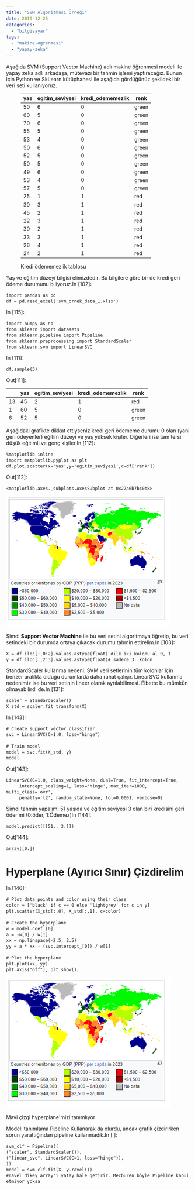 ```yaml
---
title: "SVM Algoritması Örneği"
date: 2019-12-25
categories: 
  - "bilgisayar"
tags: 
  - "makine-ogrenmesi"
  - "yapay-zeka"
---
```


Aşağıda SVM (Support Vector Machine) adlı makine öğrenmesi modeli ile yapay zeka adlı arkadaşa, mütevazı bir tahmin işlemi yaptıracağız. Bunun için Python ve SkLearn kütüphanesi ile aşağıda gördüğünüz şekildeki bir veri seti kullanıyoruz.

<figure>

| yas | egitim\_seviyesi | kredi\_odememezlik | renk |
| --- | --- | --- | --- |
| 50 | 6 | 0 | green |
| 60 | 5 | 0 | green |
| 70 | 6 | 0 | green |
| 55 | 5 | 0 | green |
| 53 | 4 | 0 | green |
| 50 | 6 | 0 | green |
| 52 | 5 | 0 | green |
| 50 | 5 | 0 | green |
| 49 | 6 | 0 | green |
| 53 | 4 | 0 | green |
| 57 | 5 | 0 | green |
| 25 | 1 | 1 | red |
| 30 | 3 | 1 | red |
| 45 | 2 | 1 | red |
| 22 | 3 | 1 | red |
| 30 | 2 | 1 | red |
| 33 | 3 | 1 | red |
| 26 | 4 | 1 | red |
| 24 | 2 | 1 | red |

<figcaption>

Kredi ödememezlik tablosu

</figcaption>

</figure>

Yaş ve eğitim düzeyi bilgisi elimizdedir. Bu bilgilere göre bir de kredi geri ödeme durumunu biliyoruz.In \[102\]:

```
import pandas as pd
df = pd.read_excel('svm_ornek_data_1.xlsx')

```

In \[115\]:

```
import numpy as np
from sklearn import datasets
from sklearn.pipeline import Pipeline
from sklearn.preprocessing import StandardScaler
from sklearn.svm import LinearSVC

```

In \[111\]:

```
df.sample(3)

```

Out\[111\]:

|  | yas | egitim\_seviyesi | kredi\_odememezlik | renk |
| --- | --- | --- | --- | --- |
| 13 | 45 | 2 | 1 | red |
| 1 | 60 | 5 | 0 | green |
| 6 | 52 | 5 | 0 | green |

Aşağıdaki grafikte dikkat ettiyseniz kredi geri ödememe durumu 0 olan (yani geri ödeyenler) eğitim düzeyi ve yaş yüksek kişiler. Diğerleri ise tam tersi düşük eğitimli ve genç kişiler.In \[112\]:

```
%matplotlib inline
import matplotlib.pyplot as plt
df.plot.scatter(x='yas',y='egitim_seviyesi',c=df['renk'])

```

Out\[112\]:

```
<matplotlib.axes._subplots.AxesSubplot at 0x27a0b7bc0b8>
```

![](/images/image.png)

Şimdi **Support Vector Machine** ile bu veri setini algoritmaya öğretip, bu veri setindeki bir durumda ortaya çıkacak durumu tahmin ettirelim.In \[103\]:

```
X = df.iloc[:,0:2].values.astype(float) #ilk iki kolonu al 0, 1
y = df.iloc[:,2:3].values.astype(float)# sadece 3. kolon 

```

StandardScaler kullanma nedeni: SVM veri setlerinin tüm kolonlar için benzer aralıkta olduğu durumlarda daha rahat çalışır. LinearSVC kullanma nedenimiz ise bu veri setinin lineer olarak ayrılabilimesi. Elbette bu mümkün olmayabilirdi de.In \[131\]:

```
scaler = StandardScaler()
X_std = scaler.fit_transform(X)

```

In \[143\]:

```
# Create support vector classifier
svc = LinearSVC(C=1.0, loss="hinge")

# Train model
model = svc.fit(X_std, y)
model

```

Out\[143\]:

```
LinearSVC(C=1.0, class_weight=None, dual=True, fit_intercept=True,
     intercept_scaling=1, loss='hinge', max_iter=1000, multi_class='ovr',
     penalty='l2', random_state=None, tol=0.0001, verbose=0)
```

Şimdi tahmin yapalım: 51 yaşıda ve eğitim seviyesi 3 olan biri kredisini geri öder mi (0:öder, 1:Ödemez)In \[144\]:

```
model.predict([[51., 3.]])

```

Out\[144\]:

```
array([0.])
```

# Hyperplane (Ayırıcı Sınır) Çizdirelim

In \[146\]:

```
# Plot data points and color using their class
color = ['black' if c == 0 else 'lightgrey' for c in y]
plt.scatter(X_std[:,0], X_std[:,1], c=color)

# Create the hyperplane
w = model.coef_[0]
a = -w[0] / w[1]
xx = np.linspace(-2.5, 2.5)
yy = a * xx - (svc.intercept_[0]) / w[1]

# Plot the hyperplane
plt.plot(xx, yy)
plt.axis("off"), plt.show();

```

![](/images/image.png)

Mavi çizgi hyperplane'mizi tanımlıyor

Modeli tanımlama Pipeline Kullanarak da olurdu, ancak grafik çizdirirken sorun yarattığından pipeline kullanmadık.In \[ \]:

```
svm_clf = Pipeline((
("scaler", StandardScaler()),
("linear_svc", LinearSVC(C=1, loss="hinge")),
))
model = svm_clf.fit(X, y.ravel()) 
#ravel dikey array'ı yatay hale getirir. Mecburen böyle Pipeline kabul etmiyor yoksa
```

